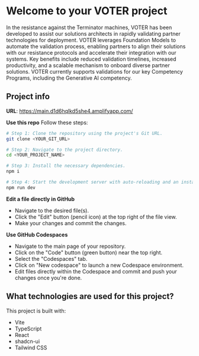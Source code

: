 # Welcome to your VOTER project
In the resistance against the Terminator machines, VOTER has been developed to assist our solutions architects in rapidly validating partner technologies for deployment. VOTER leverages Foundation Models to automate the validation process, enabling partners to align their solutions with our resistance protocols and accelerate their integration with our systems. Key benefits include reduced validation timelines, increased productivity, and a scalable mechanism to onboard diverse partner solutions. VOTER currently supports validations for our key Competency Programs, including the Generative AI competency.

## Project info

**URL**: https://main.d1d6hqlkd5she4.amplifyapp.com/

**Use this repo**
Follow these steps:

```sh
# Step 1: Clone the repository using the project's Git URL.
git clone <YOUR_GIT_URL>

# Step 2: Navigate to the project directory.
cd <YOUR_PROJECT_NAME>

# Step 3: Install the necessary dependencies.
npm i

# Step 4: Start the development server with auto-reloading and an instant preview.
npm run dev
```

**Edit a file directly in GitHub**

- Navigate to the desired file(s).
- Click the "Edit" button (pencil icon) at the top right of the file view.
- Make your changes and commit the changes.

**Use GitHub Codespaces**

- Navigate to the main page of your repository.
- Click on the "Code" button (green button) near the top right.
- Select the "Codespaces" tab.
- Click on "New codespace" to launch a new Codespace environment.
- Edit files directly within the Codespace and commit and push your changes once you're done.

## What technologies are used for this project?

This project is built with:

- Vite
- TypeScript
- React
- shadcn-ui
- Tailwind CSS
